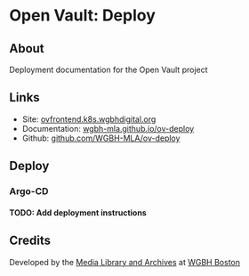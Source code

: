 # Open Vault: Deploy

## About

Deployment documentation for the Open Vault project

## Links

- Site: [ovfrontend.k8s.wgbhdigital.org](http://ovfrontend.k8s.wgbhdigital.org/)
- Documentation: [wgbh-mla.github.io/ov-deploy](https://wgbh-mla.github.io/ov-deploy/)
- Github: [github.com/WGBH-MLA/ov-deploy](https://github.com/WGBH-MLA/ov-deploy)

## Deploy

### Argo-CD

#### TODO: Add deployment instructions

## Credits

Developed by the [Media Library and Archives](https://www.wgbh.org/foundation/what-we-do/media-library-and-archives) at [WGBH Boston](https://wgbh.org)
